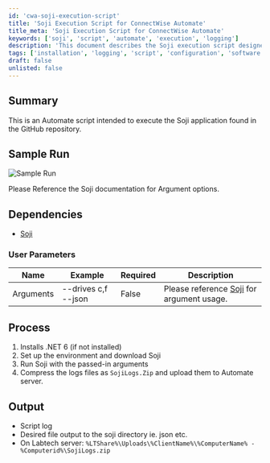 ```yaml
---
id: 'cwa-soji-execution-script'
title: 'Soji Execution Script for ConnectWise Automate'
title_meta: 'Soji Execution Script for ConnectWise Automate'
keywords: ['soji', 'script', 'automate', 'execution', 'logging']
description: 'This document describes the Soji execution script designed for ConnectWise Automate, detailing its functionality, dependencies, user parameters, process steps, and output results. The script facilitates the execution of the Soji application while managing necessary installations and logging outputs effectively.'
tags: ['installation', 'logging', 'script', 'configuration', 'software']
draft: false
unlisted: false
---
```

## Summary

This is an Automate script intended to execute the Soji application found in the GitHub repository.

## Sample Run

![Sample Run](5078775/docs/11073740/images/15443608)

Please Reference the Soji documentation for Argument options.

## Dependencies

- [Soji](https://proval.itglue.com/DOC-5078775-10338558)

### User Parameters

| Name      | Example                | Required | Description                                                                 |
|-----------|------------------------|----------|-----------------------------------------------------------------------------|
| Arguments | --drives c,f --json    | False    | Please reference [Soji](https://proval.itglue.com/DOC-5078775-10338558) for argument usage. |

## Process

1. Installs .NET 6 (if not installed)
2. Set up the environment and download Soji
3. Run Soji with the passed-in arguments
4. Compress the logs files as `SojiLogs.Zip` and upload them to Automate server.

## Output

- Script log
- Desired file output to the soji directory ie. json etc.
- On Labtech server: `%LTShare%\Uploads\%ClientName%\%ComputerName% - %Computerid%\SojiLogs.zip`

